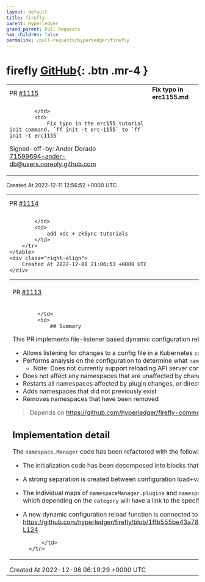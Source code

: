 ```yaml
---
layout: default
title: firefly
parent: Hyperledger
grand_parent: Pull Requests
has_children: false
permalink: /pull-requests/hyperledger/firefly
---
```


# firefly <span class="fs-3 right-align">[GitHub](https://github.com/hyperledger/firefly){: .btn .mr-4 }</span>


<div>
    <table>
        <tr>
            <td>
                PR <a href="https://github.com/hyperledger/firefly/pull/1115" class=".btn">#1115</a>
            </td>
            <td>
                <b>
                    Fix typo in erc1155.md
                </b>
            </td>
        </tr>
        <tr>
            <td>
                
            </td>
            <td>
                Fix typo in the erc155 tutorial init command. `ff init -t erc-1155` to `ff init -t erc1155`

Signed-off-by: Ander Dorado <71599694+ander-db@users.noreply.github.com>
            </td>
        </tr>
    </table>
    <div class="right-align">
        Created At 2022-12-11 12:56:52 +0000 UTC
    </div>
</div>

<div>
    <table>
        <tr>
            <td>
                PR <a href="https://github.com/hyperledger/firefly/pull/1114" class=".btn">#1114</a>
            </td>
            <td>
                <b>
                    xdc + zksync
                </b>
            </td>
        </tr>
        <tr>
            <td>
                
            </td>
            <td>
                add xdc + zkSync tutorials
            </td>
        </tr>
    </table>
    <div class="right-align">
        Created At 2022-12-08 21:06:53 +0000 UTC
    </div>
</div>

<div>
    <table>
        <tr>
            <td>
                PR <a href="https://github.com/hyperledger/firefly/pull/1113" class=".btn">#1113</a>
            </td>
            <td>
                <b>
                    Dynamic configuration reload
                </b>
            </td>
        </tr>
        <tr>
            <td>
                
            </td>
            <td>
                ## Summary

This PR implements file-listener based dynamic configuration reload for FireFly Core.

- Allows listening for changes to a config file in a Kubernetes `configmap` or `secret`
- Performs analysis on the configuration to determine what `namespaces` and `plugins` have changed
  - Note: Does not currently support reloading API server configuration
- Does not affect any namespaces that are unaffected by changes
- Restarts all namespaces affected by plugin changes, or direct configuration changes
- Adds namespaces that did not previously exist
- Removes namespaces that have been removed

> Depends on https://github.com/hyperledger/firefly-common/pull/40 making it into a release before this can be merged

## Implementation detail

The `namespace.Manager` code has been refactored with the following significant changes:
- The initialization code has been decomposed into blocks that can be re-run during config reload
- A strong separation is created between configuration load+validation, and runtime initialization
- The individual maps of `namespaceManager.plugins` and `namespaceManager.pluginNames` has been replaced with a single map of `plugins` - which depending on the `category` will have a link to the specific plugin type
- A new dynamic configuration reload function is connected to a file listener, which tries to be self-explanatory as follows:
https://github.com/hyperledger/firefly/blob/1ffb555be43a788d40c624c29d421a6f0f931bc4/internal/namespace/configreload.go#L63-L124

            </td>
        </tr>
    </table>
    <div class="right-align">
        Created At 2022-12-08 06:19:29 +0000 UTC
    </div>
</div>


